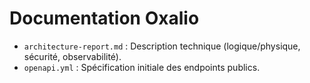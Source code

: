 # Documentation Oxalio
- `architecture-report.md` : Description technique (logique/physique, sécurité, observabilité).
- `openapi.yml` : Spécification initiale des endpoints publics.
